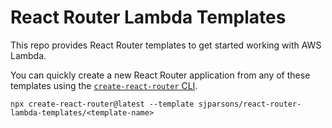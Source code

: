 # React Router Lambda Templates

This repo provides React Router templates to get started working with AWS Lambda.

You can quickly create a new React Router application from any of these templates using the [`create-react-router` CLI](https://www.npmjs.com/package/create-react-router).

```
npx create-react-router@latest --template sjparsons/react-router-lambda-templates/<template-name>
```
